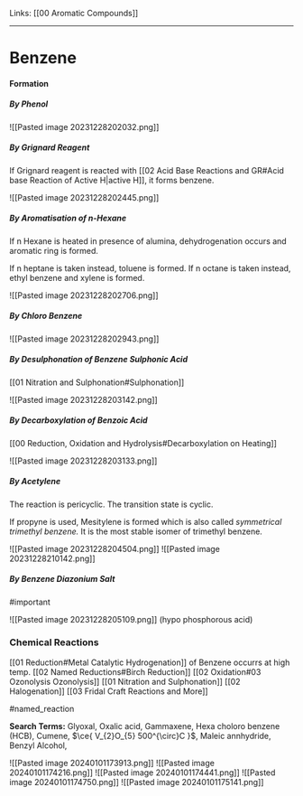 Links: [[00 Aromatic Compounds]]
___
# Benzene
#### Formation 
##### By Phenol 
![[Pasted image 20231228202032.png]]

##### By Grignard Reagent 
If Grignard reagent is reacted with [[02 Acid Base Reactions and GR#Acid base Reaction of Active H|active H]], it forms benzene.

![[Pasted image 20231228202445.png]]

##### By Aromatisation of n-Hexane
If n Hexane is heated in presence of alumina, dehydrogenation occurs and aromatic ring is formed. 

If n heptane is taken instead, toluene is formed.
If n octane is taken instead, ethyl benzene and xylene is formed.

![[Pasted image 20231228202706.png]]

##### By Chloro Benzene
![[Pasted image 20231228202943.png]]

##### By Desulphonation of Benzene Sulphonic Acid
[[01 Nitration and Sulphonation#Sulphonation]]

![[Pasted image 20231228203142.png]]

##### By Decarboxylation of Benzoic Acid
[[00 Reduction, Oxidation and Hydrolysis#Decarboxylation on Heating]]

![[Pasted image 20231228203133.png]]

##### By Acetylene 
The reaction is pericyclic. The transition state is cyclic.

If propyne is used, Mesitylene is formed which is also called *symmetrical trimethyl benzene.* It is the most stable isomer of trimethyl benzene. 

![[Pasted image 20231228204504.png]]
![[Pasted image 20231228210142.png]]

##### By Benzene Diazonium Salt
#important 

![[Pasted image 20231228205109.png]]
(hypo phosphorous acid)

### Chemical Reactions 
[[01 Reduction#Metal Catalytic Hydrogenation]] of Benzene occurrs at high temp.
[[02 Named Reductions#Birch Reduction]]
[[02 Oxidation#03 Ozonolysis Ozonolysis]]
[[01 Nitration and Sulphonation]]
[[02 Halogenation]]
[[03 Fridal Craft Reactions and More]]


#named_reaction 

**Search Terms:** Glyoxal, Oxalic acid, Gammaxene, Hexa choloro benzene (HCB), Cumene,  $\ce{ V_{2}O_{5} 500^{\circ}C }$, Maleic annhydride, Benzyl Alcohol,

![[Pasted image 20240101173913.png]]
![[Pasted image 20240101174216.png]]
![[Pasted image 20240101174441.png]]
![[Pasted image 20240101174750.png]]
![[Pasted image 20240101175141.png]]

